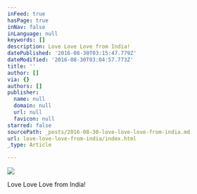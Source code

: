 ```yaml
---
inFeed: true
hasPage: true
inNav: false
inLanguage: null
keywords: []
description: Love Love Love from India!
datePublished: '2016-08-30T03:15:47.779Z'
dateModified: '2016-08-30T03:04:57.773Z'
title: ''
author: []
via: {}
authors: []
publisher:
  name: null
  domain: null
  url: null
  favicon: null
starred: false
sourcePath: _posts/2016-08-30-love-love-love-from-india.md
url: love-love-love-from-india/index.html
_type: Article

---
```

![](https://the-grid-user-content.s3-us-west-2.amazonaws.com/f4993d4e-3ef1-4b9f-98b2-ebee42c9b125.jpg)

Love Love Love from India!